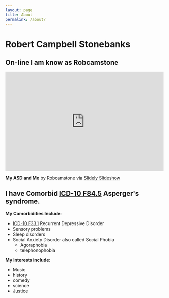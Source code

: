 ```yaml
---
layout: page
title: About
permalink: /about/
---
```


# Robert Campbell Stonebanks

## On-line I am know as Robcamstone

<div class="responsive-video">
<iframe src="https://slide.ly/embed/9dafe0a9bc32c4413eb41333f127ebe2/autoplay/0" width="640" height="360" frameborder="0" scrolling="no" allowfullscreen></iframe>
</div>

**My ASD and Me** by Robcamstone via <a href="http://slide.ly/view/9dafe0a9bc32c4413eb41333f127ebe2" target="_blank" title="Go to My ASD and Me." >Slidely Slideshow</a>

## I have Comorbid <a href="http://www.icd10data.com/ICD10CM/Codes/F01-F99/F80-F89/F84-/F84.5">ICD-10 F84.5</a> Asperger's syndrome.

**My Comorbidities Include:**
* <a href="http://www.icd10data.com/ICD10CM/Codes/F01-F99/F30-F39/F33-/F33.1">ICD-10 F33.1</a> Recurrent Depressive Disorder
* Sensory problems
* Sleep disorders
* Social Anxiety Disorder also called Social Phobia
   * Agoraphobia
   * telephonophobia

**My Interests include:**
* Music
* history
* comedy
* science
* Justice

<style>
.responsive-video {
position: relative;
padding-bottom: 56.25%;
padding-top: 30px; height: 0; overflow: hidden;
}

.responsive-video iframe,
.responsive-video object,
.responsive-video embed {
position: absolute;
top: 0;
left: 0;
width: 100%;
height: 100%;
}
</style>
